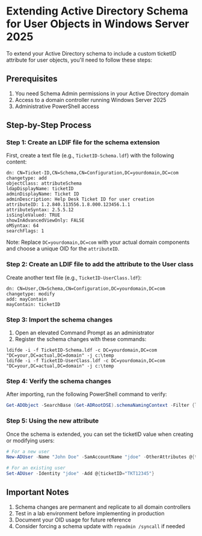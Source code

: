 # Extending Active Directory Schema for User Objects in Windows Server 2025

To extend your Active Directory schema to include a custom ticketID attribute for user objects, you'll need to follow these steps:

## Prerequisites
1. You need Schema Admin permissions in your Active Directory domain
2. Access to a domain controller running Windows Server 2025
3. Administrative PowerShell access

## Step-by-Step Process

### Step 1: Create an LDIF file for the schema extension
First, create a text file (e.g., `TicketID-Schema.ldf`) with the following content:

```
dn: CN=Ticket-ID,CN=Schema,CN=Configuration,DC=yourdomain,DC=com
changetype: add
objectClass: attributeSchema
ldapDisplayName: ticketID
adminDisplayName: Ticket ID
adminDescription: Help Desk Ticket ID for user creation
attributeID: 1.2.840.113556.1.8.000.123456.1.1
attributeSyntax: 2.5.5.12
isSingleValued: TRUE
showInAdvancedViewOnly: FALSE
oMSyntax: 64
searchFlags: 1
```

Note: Replace `DC=yourdomain,DC=com` with your actual domain components and choose a unique OID for the `attributeID`.

### Step 2: Create an LDIF file to add the attribute to the User class
Create another text file (e.g., `TicketID-UserClass.ldf`):

```
dn: CN=User,CN=Schema,CN=Configuration,DC=yourdomain,DC=com
changetype: modify
add: mayContain
mayContain: ticketID
```

### Step 3: Import the schema changes
1. Open an elevated Command Prompt as an administrator
2. Register the schema changes with these commands:

```
ldifde -i -f TicketID-Schema.ldf -c DC=yourdomain,DC=com "DC=your,DC=actual,DC=domain" -j c:\temp
ldifde -i -f TicketID-UserClass.ldf -c DC=yourdomain,DC=com "DC=your,DC=actual,DC=domain" -j c:\temp
```

### Step 4: Verify the schema changes
After importing, run the following PowerShell command to verify:

```powershell
Get-ADObject -SearchBase (Get-ADRootDSE).schemaNamingContext -Filter {ldapDisplayName -eq "ticketID"}
```

### Step 5: Using the new attribute
Once the schema is extended, you can set the ticketID value when creating or modifying users:

```powershell
# For a new user
New-ADUser -Name "John Doe" -SamAccountName "jdoe" -OtherAttributes @{ticketID="TKT12345"}

# For an existing user
Set-ADUser -Identity "jdoe" -Add @{ticketID="TKT12345"}
```

## Important Notes

1. Schema changes are permanent and replicate to all domain controllers
2. Test in a lab environment before implementing in production
3. Document your OID usage for future reference
4. Consider forcing a schema update with `repadmin /syncall` if needed
